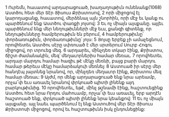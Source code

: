 1 Ուրեմն, հաւատով արդարացուած, խաղաղութիւն ունենանք(1068) Աստծու հետ մեր Տէր Յիսուս Քրիստոսով, 2 որի միջոցով էլ կարողացանք, հաւատով, մերձենալ այն շնորհին, որի մէջ եւ կանք ու պարծենում ենք Աստծու փառքի յոյսով: 3 Եւ ոչ միայն այսքանը. այլեւ պարծենում ենք մեր նեղութիւնների մէջ եւս, քանզի գիտենք, որ նեղութիւնները համբերութիւն են բերում, 4 համբերութիւնը՝ փորձառութիւն, փորձառութիւնը՝ յոյս: 5 Յոյսը երբեք չի ամաչեցնում, որովհետեւ Աստծու սէրը սփռուած է մեր սրտերում Սուրբ Հոգու միջոցով, որ տրուեց մեզ. 6 արդարեւ, մինչդեռ տկար էինք, Քրիստոս, ճիշտ ժամանակին, մեզ՝ մեղաւորներիս համար մեռաւ. 7 որովհետեւ արդար մարդու համար հազիւ թէ մէկը մեռնի, բայց բարի մարդու համար թերեւս մէկը համարձակուի մեռնել: 8 Աստուած իր սէրը մեր հանդէպ յայտնեց նրանով, որ, մինչդեռ մեղաւոր էինք, Քրիստոս մեզ համար մեռաւ: 9 Այժմ, որ մենք արդարացուած ենք նրա արեամբ, որչա՜փ եւս առաւել նրանով փրկուած պիտի լինենք այդ բարկութիւնից. 10 որովհետեւ, եթէ, մինչ թշնամի էինք, հաշտուեցինք Աստծու հետ նրա Որդու մահուամբ, որչա՜փ եւս առաւել, երբ արդէն հաշտուած ենք, փրկուած պիտի լինենք նրա կեանքով: 11 Եւ ոչ միայն այսքանը. այլ նաեւ պարծենում էլ ենք Աստուծով մեր Տէր Յիսուս Քրիստոսի միջոցով, որով եւ հաշտութիւնն իսկ ընդունեցինք:
